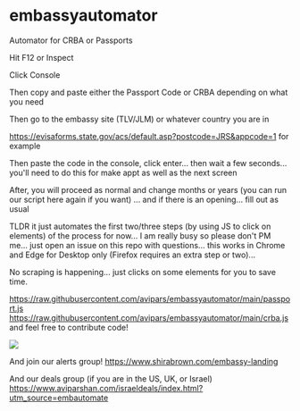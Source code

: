 # embassyautomator
Automator for CRBA or Passports


Hit F12 or Inspect

Click Console 

Then copy and paste either the Passport Code or CRBA depending on what you need


Then go to the embassy site (TLV/JLM) or whatever country you are in

https://evisaforms.state.gov/acs/default.asp?postcode=JRS&appcode=1 for example

Then paste the code in the console, click enter... then wait a few seconds... you'll need to do this for make appt as well as the next screen

After, you will proceed as normal and change months or years (you can run our script here again if you want) ... and if there is an opening... fill out as usual 


TLDR it just automates the first two/three steps (by using JS to click on elements) of the process for now... I am really busy so please don't PM me... just open an issue on this repo with questions... this works in Chrome and Edge for Desktop only (Firefox requires an extra step or two)...

No scraping is happening... just clicks on some elements for you to save time. 

https://raw.githubusercontent.com/avipars/embassyautomator/main/passport.js
https://raw.githubusercontent.com/avipars/embassyautomator/main/crba.js
and feel free to contribute code!



<a href="https://www.buymeacoffee.com/aviparshan"><img src="https://img.buymeacoffee.com/button-api/?text=Buy me a coffee&emoji=&slug=shirabira&button_colour=5F7FFF&font_colour=ffffff&font_family=Lato&outline_colour=000000&coffee_colour=FFDD00"></a>


And join our alerts group! https://www.shirabrown.com/embassy-landing


And our deals group (if you are in the US, UK, or Israel) 
https://www.aviparshan.com/israeldeals/index.html?utm_source=embautomate

